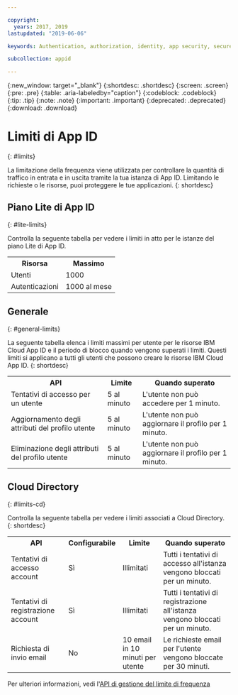```yaml
---

copyright:
  years: 2017, 2019
lastupdated: "2019-06-06"

keywords: Authentication, authorization, identity, app security, secure, rates, cloud directory, rate limit, attempts

subcollection: appid

---
```


{:new_window: target="_blank"}
{:shortdesc: .shortdesc}
{:screen: .screen}
{:pre: .pre}
{:table: .aria-labeledby="caption"}
{:codeblock: .codeblock}
{:tip: .tip}
{:note: .note}
{:important: .important}
{:deprecated: .deprecated}
{:download: .download}


# Limiti di App ID
{: #limits}

La limitazione della frequenza viene utilizzata per controllare la quantità di traffico in entrata e in uscita tramite la tua istanza di App ID. Limitando le richieste o le risorse, puoi proteggere le tue applicazioni.
{: shortdesc}

## Piano Lite di App ID 
{: #lite-limits}

Controlla la seguente tabella per vedere i limiti in atto per le istanze del piano Lite di App ID. 

<table>
    <tr>
        <th>Risorsa </th>
        <th>Massimo</th>
    </tr>
    <tr>
        <td>Utenti</td>
        <td>1000</td>
    </tr>
    <tr>
        <td>Autenticazioni</td>
        <td>1000 al mese</td>
    </tr>
</table>

## Generale 
{: #general-limits}

La seguente tabella elenca i limiti massimi per utente per le risorse IBM Cloud App ID e il periodo di blocco quando vengono superati i limiti. Questi limiti si applicano a tutti gli utenti che possono creare le risorse IBM Cloud App ID.
{: shortdesc}

<table>
    <tr>
        <th>API</th>
        <th>Limite</th>
        <th>Quando superato</th>
    </tr>
    <tr>
        <td>Tentativi di accesso per un utente</td>
        <td>5 al minuto</td>
        <td>L'utente non può accedere per 1 minuto.</td>
    </tr>
    <tr>
        <td>Aggiornamento degli attributi del profilo utente</td>
        <td>5 al minuto</td>
        <td>L'utente non può aggiornare il profilo per 1 minuto.</td>
    </tr>
        <td>Eliminazione degli attributi del profilo utente</td>
        <td>5 al minuto</td>
        <td>L'utente non può aggiornare il profilo per 1 minuto.</td>
    </tr>
</table>



## Cloud Directory
{: #limits-cd}

Controlla la seguente tabella per vedere i limiti associati a Cloud Directory.
{: shortdesc}

<table>
    <tr>
        <th>API</th>
        <th>Configurabile </th>
        <th>Limite</th>
        <th>Quando superato</th>
    </tr>
    <tr>
        <td>Tentativi di accesso account</td>
        <td>Sì</td>
        <td>Illimitati</td>
        <td>Tutti i tentativi di accesso all'istanza vengono bloccati per un minuto.</td>
    </tr>
    <tr>
        <td>Tentativi di registrazione account</td>
        <td>Sì</td>
        <td>Illimitati</td>
        <td>Tutti i tentativi di registrazione all'istanza vengono bloccati per un minuto.</td>
    </tr>
    <tr>
        <td>Richiesta di invio email</td>
        <td>No</td>
        <td>10 email in 10 minuti per utente</td>
        <td>Le richieste email per l'utente vengono bloccate per 30 minuti.</td>
    </tr>
</table>

Per ulteriori informazioni, vedi l'<a href="https://us-south.appid.cloud.ibm.com/swagger-ui/#/Management%20API%20-%20Config/mgmt.updateRateLimitConfig" target="_blank">API di gestione del limite di frequenza</a>
